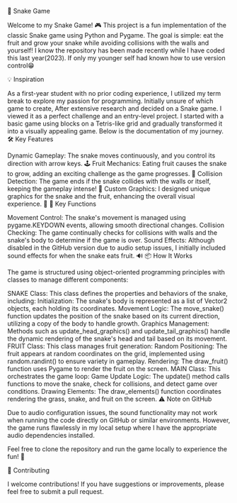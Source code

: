 🐍 Snake Game

Welcome to my Snake Game! 🎮 This project is a fun implementation of the classic Snake game using Python and Pygame. The goal is simple: eat the fruit and grow your snake while avoiding collisions with the walls and yourself! I know the repository has been made recently while I have coded this last year(2023). If only my younger self had known how to use version control😁

💡 Inspiration

As a first-year student with no prior coding experience, I utilized my term break to explore my passion for programming. Initially unsure of which game to create, After extensive research and decided on a Snake game. I viewed it as a perfect challenge and an entry-level project. I started with a basic game using blocks on a Tetris-like grid and gradually transformed it into a visually appealing game. Below is the documentation of my journey.
🛠️ Key Features

Dynamic Gameplay: The snake moves continuously, and you control its direction with arrow keys. 🕹️
Fruit Mechanics: Eating fruit causes the snake to grow, adding an exciting challenge as the game progresses. 🍏
Collision Detection: The game ends if the snake collides with the walls or itself, keeping the gameplay intense! 🚧
Custom Graphics: I designed unique graphics for the snake and the fruit, enhancing the overall visual experience. 🎨
🔑 Key Functions

Movement Control: The snake's movement is managed using pygame.KEYDOWN events, allowing smooth directional changes.
Collision Checking: The game continually checks for collisions with walls and the snake's body to determine if the game is over.
Sound Effects: Although disabled in the GitHub version due to audio setup issues, I initially included sound effects for when the snake eats fruit. 🔊
📦 How It Works

The game is structured using object-oriented programming principles with classes to manage different components:

SNAKE Class: This class defines the properties and behaviors of the snake, including:
Initialization: The snake's body is represented as a list of Vector2 objects, each holding its coordinates.
Movement Logic: The move_snake() function updates the position of the snake based on its current direction, utilizing a copy of the body to handle growth.
Graphics Management: Methods such as update_head_graphics() and update_tail_graphics() handle the dynamic rendering of the snake's head and tail based on its movement.
FRUIT Class: This class manages fruit generation:
Random Positioning: The fruit appears at random coordinates on the grid, implemented using random.randint() to ensure variety in gameplay.
Rendering: The draw_fruit() function uses Pygame to render the fruit on the screen.
MAIN Class: This orchestrates the game loop:
Game Update Logic: The update() method calls functions to move the snake, check for collisions, and detect game over conditions.
Drawing Elements: The draw_elements() function coordinates rendering the grass, snake, and fruit on the screen.
⚠️ Note on GitHub

Due to audio configuration issues, the sound functionality may not work when running the code directly on GitHub or similar environments. However, the game runs flawlessly in my local setup where I have the appropriate audio dependencies installed.

Feel free to clone the repository and run the game locally to experience the fun! 🚀

🤝 Contributing

I welcome contributions! If you have suggestions or improvements, please feel free to submit a pull request.
